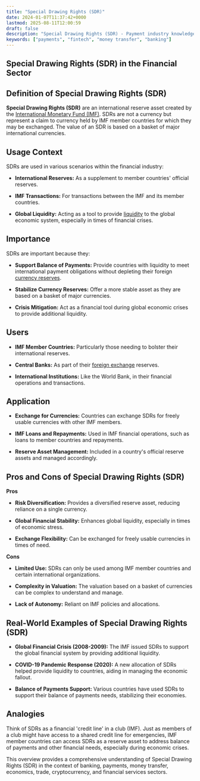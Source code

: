 ```yaml
---
title: "Special Drawing Rights (SDR)"
date: 2024-01-07T11:37:42+0000
lastmod: 2025-08-11T12:00:59
draft: false
description: "Special Drawing Rights (SDR) - Payment industry knowledge and insights"
keywords: ["payments", "fintech", "money transfer", "banking"]
---
```


## Special Drawing Rights (SDR) in the Financial Sector

## Definition of Special Drawing Rights (SDR)

**Special Drawing Rights (SDR)** are an international reserve asset created by the [International Monetary Fund (IMF)](https://faisalkhanllc.xyz/resources/payments-wiki/i/international-monetary-fund-imf/). SDRs are not a currency but represent a claim to currency held by IMF member countries for which they may be exchanged. The value of an SDR is based on a basket of major international currencies.

## Usage Context

SDRs are used in various scenarios within the financial industry:

- **International Reserves:** As a supplement to member countries' official reserves.

- **IMF Transactions:** For transactions between the IMF and its member countries.

- **Global Liquidity:** Acting as a tool to provide [liquidity](https://faisalkhanllc.xyz/resources/payments-wiki/l/liquidity/) to the global economic system, especially in times of financial crises.

## Importance

SDRs are important because they:

- **Support Balance of Payments:** Provide countries with liquidity to meet international payment obligations without depleting their foreign [currency reserves](https://faisalkhanllc.xyz/resources/payments-wiki/r/reserve-currency/).

- **Stabilize Currency Reserves:** Offer a more stable asset as they are based on a basket of major currencies.

- **Crisis Mitigation:** Act as a financial tool during global economic crises to provide additional liquidity.

## Users

- **IMF Member Countries:** Particularly those needing to bolster their international reserves.

- **Central Banks:** As part of their [foreign exchange](https://faisalkhanllc.xyz/resources/payments-wiki/f/fx-foreign-exchange/) reserves.

- **International Institutions:** Like the World Bank, in their financial operations and transactions.

## Application

- **Exchange for Currencies:** Countries can exchange SDRs for freely usable currencies with other IMF members.

- **IMF Loans and Repayments:** Used in IMF financial operations, such as loans to member countries and repayments.

- **Reserve Asset Management:** Included in a country's official reserve assets and managed accordingly.

## Pros and Cons of Special Drawing Rights (SDR)

**Pros**

- **Risk Diversification:** Provides a diversified reserve asset, reducing reliance on a single currency.

- **Global Financial Stability:** Enhances global liquidity, especially in times of economic stress.

- **Exchange Flexibility:** Can be exchanged for freely usable currencies in times of need.

**Cons**

- **Limited Use:** SDRs can only be used among IMF member countries and certain international organizations.

- **Complexity in Valuation:** The valuation based on a basket of currencies can be complex to understand and manage.

- **Lack of Autonomy:** Reliant on IMF policies and allocations.

## Real-World Examples of Special Drawing Rights (SDR)

- **Global Financial Crisis (2008-2009):** The IMF issued SDRs to support the global financial system by providing additional liquidity.

- **COVID-19 Pandemic Response (2020):** A new allocation of SDRs helped provide liquidity to countries, aiding in managing the economic fallout.

- **Balance of Payments Support:** Various countries have used SDRs to support their balance of payments needs, stabilizing their economies.

## Analogies

Think of SDRs as a financial 'credit line' in a club (IMF). Just as members of a club might have access to a shared credit line for emergencies, IMF member countries can access SDRs as a reserve asset to address balance of payments and other financial needs, especially during economic crises.

This overview provides a comprehensive understanding of Special Drawing Rights (SDR) in the context of banking, payments, money transfer, economics, trade, cryptocurrency, and financial services sectors.